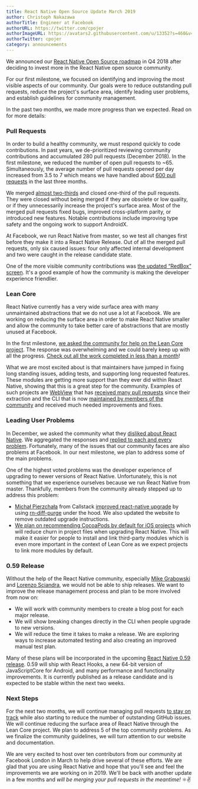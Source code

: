 ```yaml
---
title: React Native Open Source Update March 2019
author: Christoph Nakazawa
authorTitle: Engineer at Facebook
authorURL: https://twitter.com/cpojer
authorImageURL: https://avatars2.githubusercontent.com/u/13352?s=460&v=4
authorTwitter: cpojer
category: announcements
---
```


We announced our [React Native Open Source roadmap](https://facebook.github.io/react-native/blog/2018/11/01/oss-roadmap) in Q4 2018 after deciding to invest more in the React Native open source community.

For our first milestone, we focused on identifying and improving the most visible aspects of our community. Our goals were to reduce outstanding pull requests, reduce the project's surface area, identify leading user problems, and establish guidelines for community management.

In the past two months, we made more progress than we expected. Read on for more details:

### Pull Requests

In order to build a healthy community, we must respond quickly to code contributions. In past years, we de-prioritized reviewing community contributions and accumulated 280 pull requests (December 2018). In the first milestone, we reduced the number of open pull requests to ~65. Simultaneously, the average number of pull requests opened per day increased from 3.5 to 7 which means we have handled about [600 pull requests](https://github.com/facebook/react-native/pulls?page=24&q=is%3Apr+closed%3A%3E2018-12-01&utf8=%E2%9C%93) in the last three months.

We merged [almost two-thirds](https://github.com/facebook/react-native/pulls?utf8=%E2%9C%93&q=is%3Apr+closed%3A%3E2018-12-01+label%3A%22Merged%22+) and closed one-third of the pull requests. They were closed without being merged if they are obsolete or low quality, or if they unnecessarily increase the project's surface area. Most of the merged pull requests fixed bugs, improved cross-platform parity, or introduced new features. Notable contributions include improving type safety and the ongoing work to support AndroidX.

At Facebook, we run React Native from master, so we test all changes first before they make it into a React Native Release. Out of all the merged pull requests, only six caused issues: four only affected internal development and two were caught in the release candidate state.

One of the more visible community contributions was [the updated “RedBox” screen](https://github.com/facebook/react-native/pull/22242). It's a good example of how the community is making the developer experience friendlier.

### Lean Core

React Native currently has a very wide surface area with many unmaintained abstractions that we do not use a lot at Facebook. We are working on reducing the surface area in order to make React Native smaller and allow the community to take better care of abstractions that are mostly unused at Facebook.

In the first milestone, [we asked the community for help on the Lean Core project](https://twitter.com/reactnative/status/1093171521114247171). The response was overwhelming and we could barely keep up with all the progress. [Check out all the work completed in less than a month](https://github.com/facebook/react-native/issues/23313)!

What we are most excited about is that maintainers have jumped in fixing long standing issues, adding tests, and supporting long requested features. These modules are getting more support than they ever did within React Native, showing that this is a great step for the community. Examples of such projects are [WebView](https://github.com/react-native-community/react-native-webview) that has [received many pull requests](https://twitter.com/titozzz/status/1101283928026034176) since their extraction and the CLI that is now [maintained by members of the community](https://blog.callstack.io/the-react-native-cli-has-a-new-home-79b63838f0e6) and received much needed improvements and fixes.

### Leading User Problems

In December, we asked the community what they [disliked about React Native](https://github.com/react-native-community/discussions-and-proposals/issues/64). We aggregated the responses and [replied to each and every problem](https://github.com/react-native-community/discussions-and-proposals/issues/104). Fortunately, many of the issues that our community faces are also problems at Facebook. In our next milestone, we plan to address some of the main problems.

One of the highest voted problems was the developer experience of upgrading to newer versions of React Native. Unfortunately, this is not something that we experience ourselves because we run React Native from master. Thankfully, members from the community already stepped up to address this problem:

- [Michał Pierzchała](https://github.com/thymikee) from Callstack [improved react-native upgrade](https://github.com/react-native-community/react-native-cli/pull/176/files) by using [rn-diff-purge](https://github.com/react-native-community/rn-diff-purge) under the hood. We also updated the website to remove outdated upgrade instructions.
- [We plan on recommending CocoaPods by default for iOS projects](https://github.com/facebook/react-native/pull/23563) which will reduce churn in project files when upgrading React Native. This will make it easier for people to install and link third-party modules which is even more important in the context of Lean Core as we expect projects to link more modules by default.

### 0.59 Release

Without the help of the React Native community, especially [Mike Grabowski](https://github.com/grabbou) and [Lorenzo Sciandra](https://github.com/kelset), we would not be able to ship releases. We want to improve the release management process and plan to be more involved from now on:

- We will work with community members to create a blog post for each major release.
- We will show breaking changes directly in the CLI when people upgrade to new versions.
- We will reduce the time it takes to make a release. We are exploring ways to increase automated testing and also creating an improved manual test plan.

Many of these plans will be incorporated in the upcoming [React Native 0.59 release](https://github.com/facebook/react-native/releases/tag/v0.59.0-rc.3). 0.59 will ship with React Hooks, a new 64-bit version of JavaScriptCore for Android, and many performance and functionality improvements. It is currently published as a release candidate and is expected to be stable within the next two weeks.

### Next Steps

For the next two months, we will continue managing pull requests [to stay on track](https://k03lwm00zo.codesandbox.io/) while also starting to reduce the number of outstanding GitHub issues. We will continue reducing the surface area of React Native through the Lean Core project. We plan to address 5 of the top community problems. As we finalize the community guidelines, we will turn attention to our website and documentation.

We are very excited to host over ten contributors from our community at Facebook London in March to help drive several of these efforts. We are glad that you are using React Native and hope that you'll see and feel the improvements we are working on in 2019. We'll be back with another update in a few months and _will be merging your pull requests in the meantime!_ ⚛️✌️
